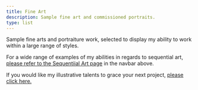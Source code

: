 ```yaml
---
title: Fine Art
description: Sample fine art and commissioned portraits.
type: list
---
```


Sample fine arts and portraiture work, selected to display my ability to work within a large range of styles.

For a wide range of examples of my abilities in regards to sequential art, [please refer to the Sequentiial Art page](/sequential) in the navbar above.

If you would like my illustrative talents to grace your next project, [please click here.](/hireme)
